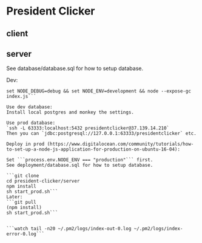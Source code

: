 # President Clicker

## client

## server

See database/database.sql for how to setup database.

Dev:

```npm install
set NODE_DEBUG=debug && set NODE_ENV=development && node --expose-gc index.js```

Use dev database:
Install local postgres and monkey the settings.

Use prod database:
`ssh -L 63333:localhost:5432 presidentclicker@37.139.14.210`
Then you can `jdbc:postgresql://127.0.0.1:63333/presidentclicker` etc.

Deploy in prod (https://www.digitalocean.com/community/tutorials/how-to-set-up-a-node-js-application-for-production-on-ubuntu-16-04):

Set ```process.env.NODE_ENV === "production"``` first.
See deployment/database.sql for how to setup database.

```git clone
cd president-clicker/server
npm install
sh start_prod.sh```
Later:
```git pull
(npm install)
sh start_prod.sh```


```watch tail -n20 ~/.pm2/logs/index-out-0.log ~/.pm2/logs/index-error-0.log```
